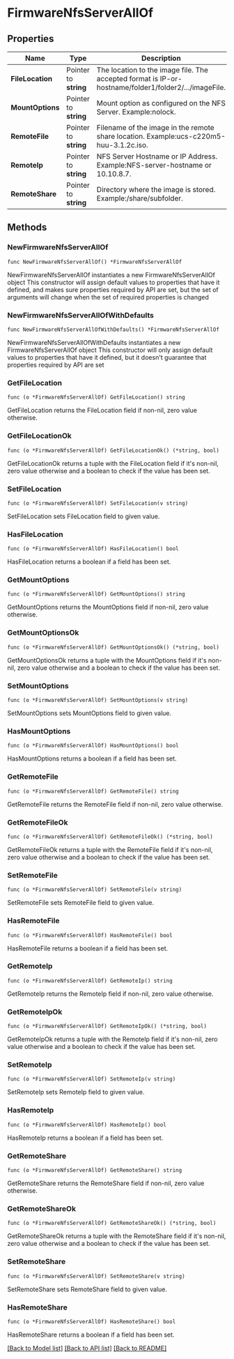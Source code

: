 # FirmwareNfsServerAllOf

## Properties

Name | Type | Description | Notes
------------ | ------------- | ------------- | -------------
**FileLocation** | Pointer to **string** | The location to the image file. The accepted format is IP-or-hostname/folder1/folder2/.../imageFile. | [optional] 
**MountOptions** | Pointer to **string** | Mount option as configured on the NFS Server. Example:nolock. | [optional] 
**RemoteFile** | Pointer to **string** | Filename of the image in the remote share location. Example:ucs-c220m5-huu-3.1.2c.iso. | [optional] [readonly] 
**RemoteIp** | Pointer to **string** | NFS Server Hostname or IP Address. Example:NFS-server-hostname or 10.10.8.7. | [optional] [readonly] 
**RemoteShare** | Pointer to **string** | Directory where the image is stored. Example:/share/subfolder. | [optional] [readonly] 

## Methods

### NewFirmwareNfsServerAllOf

`func NewFirmwareNfsServerAllOf() *FirmwareNfsServerAllOf`

NewFirmwareNfsServerAllOf instantiates a new FirmwareNfsServerAllOf object
This constructor will assign default values to properties that have it defined,
and makes sure properties required by API are set, but the set of arguments
will change when the set of required properties is changed

### NewFirmwareNfsServerAllOfWithDefaults

`func NewFirmwareNfsServerAllOfWithDefaults() *FirmwareNfsServerAllOf`

NewFirmwareNfsServerAllOfWithDefaults instantiates a new FirmwareNfsServerAllOf object
This constructor will only assign default values to properties that have it defined,
but it doesn't guarantee that properties required by API are set

### GetFileLocation

`func (o *FirmwareNfsServerAllOf) GetFileLocation() string`

GetFileLocation returns the FileLocation field if non-nil, zero value otherwise.

### GetFileLocationOk

`func (o *FirmwareNfsServerAllOf) GetFileLocationOk() (*string, bool)`

GetFileLocationOk returns a tuple with the FileLocation field if it's non-nil, zero value otherwise
and a boolean to check if the value has been set.

### SetFileLocation

`func (o *FirmwareNfsServerAllOf) SetFileLocation(v string)`

SetFileLocation sets FileLocation field to given value.

### HasFileLocation

`func (o *FirmwareNfsServerAllOf) HasFileLocation() bool`

HasFileLocation returns a boolean if a field has been set.

### GetMountOptions

`func (o *FirmwareNfsServerAllOf) GetMountOptions() string`

GetMountOptions returns the MountOptions field if non-nil, zero value otherwise.

### GetMountOptionsOk

`func (o *FirmwareNfsServerAllOf) GetMountOptionsOk() (*string, bool)`

GetMountOptionsOk returns a tuple with the MountOptions field if it's non-nil, zero value otherwise
and a boolean to check if the value has been set.

### SetMountOptions

`func (o *FirmwareNfsServerAllOf) SetMountOptions(v string)`

SetMountOptions sets MountOptions field to given value.

### HasMountOptions

`func (o *FirmwareNfsServerAllOf) HasMountOptions() bool`

HasMountOptions returns a boolean if a field has been set.

### GetRemoteFile

`func (o *FirmwareNfsServerAllOf) GetRemoteFile() string`

GetRemoteFile returns the RemoteFile field if non-nil, zero value otherwise.

### GetRemoteFileOk

`func (o *FirmwareNfsServerAllOf) GetRemoteFileOk() (*string, bool)`

GetRemoteFileOk returns a tuple with the RemoteFile field if it's non-nil, zero value otherwise
and a boolean to check if the value has been set.

### SetRemoteFile

`func (o *FirmwareNfsServerAllOf) SetRemoteFile(v string)`

SetRemoteFile sets RemoteFile field to given value.

### HasRemoteFile

`func (o *FirmwareNfsServerAllOf) HasRemoteFile() bool`

HasRemoteFile returns a boolean if a field has been set.

### GetRemoteIp

`func (o *FirmwareNfsServerAllOf) GetRemoteIp() string`

GetRemoteIp returns the RemoteIp field if non-nil, zero value otherwise.

### GetRemoteIpOk

`func (o *FirmwareNfsServerAllOf) GetRemoteIpOk() (*string, bool)`

GetRemoteIpOk returns a tuple with the RemoteIp field if it's non-nil, zero value otherwise
and a boolean to check if the value has been set.

### SetRemoteIp

`func (o *FirmwareNfsServerAllOf) SetRemoteIp(v string)`

SetRemoteIp sets RemoteIp field to given value.

### HasRemoteIp

`func (o *FirmwareNfsServerAllOf) HasRemoteIp() bool`

HasRemoteIp returns a boolean if a field has been set.

### GetRemoteShare

`func (o *FirmwareNfsServerAllOf) GetRemoteShare() string`

GetRemoteShare returns the RemoteShare field if non-nil, zero value otherwise.

### GetRemoteShareOk

`func (o *FirmwareNfsServerAllOf) GetRemoteShareOk() (*string, bool)`

GetRemoteShareOk returns a tuple with the RemoteShare field if it's non-nil, zero value otherwise
and a boolean to check if the value has been set.

### SetRemoteShare

`func (o *FirmwareNfsServerAllOf) SetRemoteShare(v string)`

SetRemoteShare sets RemoteShare field to given value.

### HasRemoteShare

`func (o *FirmwareNfsServerAllOf) HasRemoteShare() bool`

HasRemoteShare returns a boolean if a field has been set.


[[Back to Model list]](../README.md#documentation-for-models) [[Back to API list]](../README.md#documentation-for-api-endpoints) [[Back to README]](../README.md)


